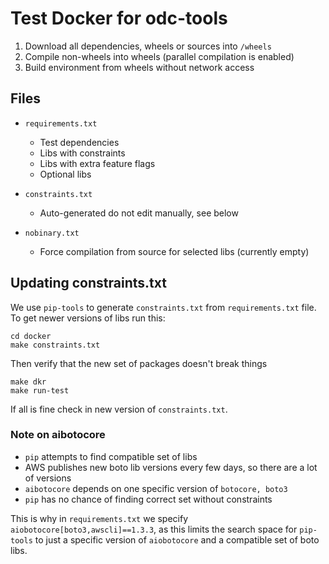 # Test Docker for odc-tools

1. Download all dependencies, wheels or sources into `/wheels`
2. Compile non-wheels into wheels (parallel compilation is enabled)
3. Build environment from wheels without network access

## Files

- `requirements.txt`
   - Test dependencies
   - Libs with constraints
   - Libs with extra feature flags
   - Optional libs

- `constraints.txt`
   - Auto-generated do not edit manually, see below

- `nobinary.txt`
  - Force compilation from source for selected libs (currently empty)

## Updating constraints.txt

We use `pip-tools` to generate `constraints.txt` from `requirements.txt` file. To get newer versions of libs run this:

```
cd docker
make constraints.txt
```

Then verify that the new set of packages doesn't break things

```
make dkr
make run-test
```

If all is fine check in new version of `constraints.txt`.


### Note on aibotocore

- `pip` attempts to find compatible set of libs
- AWS publishes new boto lib versions every few days, so there are a lot of versions
- `aibotocore` depends on one specific version of `botocore, boto3`
- `pip` has no chance of finding correct set without constraints

This is why in `requirements.txt` we specify `aiobotocore[boto3,awscli]==1.3.3`,
as this limits the search space for `pip-tools` to just a specific version of
`aiobotocore` and a compatible set of boto libs.
